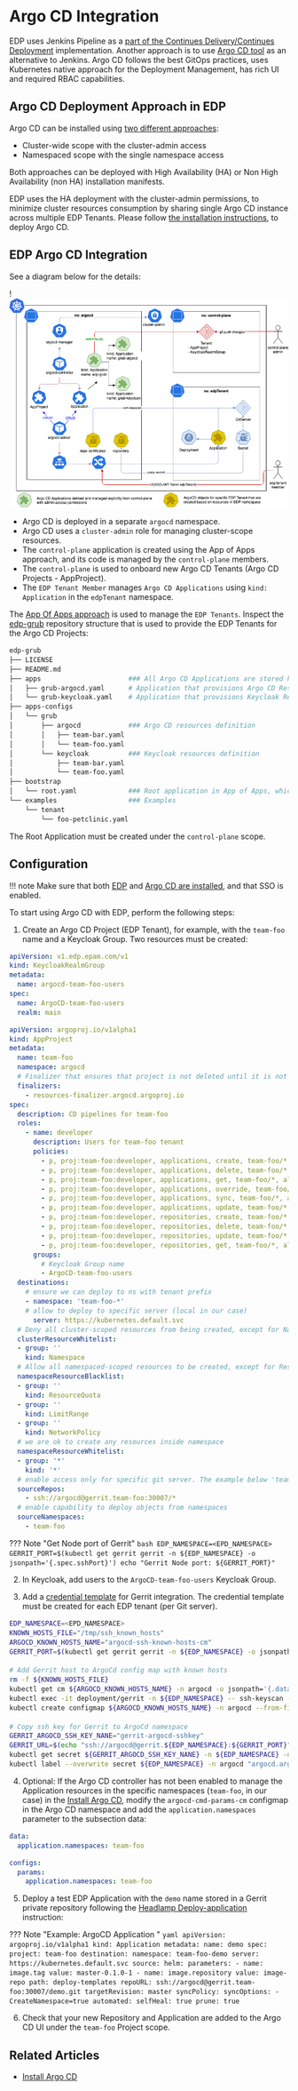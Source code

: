 # Argo CD Integration

EDP uses Jenkins Pipeline as a [part of the Continues Delivery/Continues Deployment](../user-guide/cd-pipeline-details.md) implementation. Another approach is to use [Argo CD tool](https://argo-cd.readthedocs.io/en/stable/) as an alternative to Jenkins. Argo CD follows the best GitOps practices, uses Kubernetes native approach for the Deployment Management, has rich UI and required RBAC capabilities.

## Argo CD Deployment Approach in EDP

Argo CD can be installed using [two different approaches](https://argo-cd.readthedocs.io/en/stable/operator-manual/installation):

* Cluster-wide scope with the cluster-admin access
* Namespaced scope with the single namespace access

Both approaches can be deployed with High Availability (HA) or Non High Availability (non HA) installation manifests.

EDP uses the HA deployment with the cluster-admin permissions, to minimize cluster resources consumption by sharing single Argo CD instance across multiple EDP Tenants. Please follow [the installation instructions](./install-argocd.md), to deploy Argo CD.

## EDP Argo CD Integration

See a diagram below for the details:

!![edp-argocd](../assets/operator-guide/edp-argocd.png "Argo CD Diagram")

* Argo CD is deployed in a separate `argocd` namespace.
* Argo CD uses a `cluster-admin` role for managing cluster-scope resources.
* The `control-plane` application is created using the App of Apps approach, and its code is managed by the `control-plane` members.
* The `control-plane` is used to onboard new Argo CD Tenants (Argo CD Projects - AppProject).
* The `EDP Tenant Member` manages `Argo CD Applications` using `kind: Application` in the `edpTenant` namespace.

The [App Of Apps approach](https://argo-cd.readthedocs.io/en/stable/operator-manual/cluster-bootstrapping/) is used to manage the `EDP Tenants`. Inspect the [edp-grub](https://github.com/SergK/edp-grub) repository structure that is used to provide the EDP Tenants for the Argo CD Projects:

```bash
edp-grub
├── LICENSE
├── README.md
├── apps                      ### All Argo CD Applications are stored here
│   ├── grub-argocd.yaml      # Application that provisions Argo CD Resources - Argo Projects (EDP Tenants)
│   └── grub-keycloak.yaml    # Application that provisions Keycloak Resources - Argo CD Groups (EDP Tenants)
├── apps-configs
│   └── grub
│       ├── argocd            ### Argo CD resources definition
│       │   ├── team-bar.yaml
│       │   └── team-foo.yaml
│       └── keycloak          ### Keycloak resources definition
│           ├── team-bar.yaml
│           └── team-foo.yaml
├── bootstrap
│   └── root.yaml             ### Root application in App of Apps, which provision Applications from /apps
└── examples                  ### Examples
    └── tenant
        └── foo-petclinic.yaml
```

The Root Application must be created under the `control-plane` scope.

## Configuration

!!! note
      Make sure that both [EDP](./install-edp.md) and [Argo CD are installed](./install-argocd.md), and that SSO is enabled.

To start using Argo CD with EDP, perform the following steps:

1. Create an Argo CD Project (EDP Tenant), for example, with the `team-foo` name and a Keycloak Group. Two resources must be created:

  ```yaml title="KeycloakRealmGroup"
  apiVersion: v1.edp.epam.com/v1
  kind: KeycloakRealmGroup
  metadata:
    name: argocd-team-foo-users
  spec:
    name: ArgoCD-team-foo-users
    realm: main
  ```

  ```yaml title="AppProject"
  apiVersion: argoproj.io/v1alpha1
  kind: AppProject
  metadata:
    name: team-foo
    namespace: argocd
    # Finalizer that ensures that project is not deleted until it is not referenced by any application
    finalizers:
      - resources-finalizer.argocd.argoproj.io
  spec:
    description: CD pipelines for team-foo
    roles:
      - name: developer
        description: Users for team-foo tenant
        policies:
          - p, proj:team-foo:developer, applications, create, team-foo/*, allow
          - p, proj:team-foo:developer, applications, delete, team-foo/*, allow
          - p, proj:team-foo:developer, applications, get, team-foo/*, allow
          - p, proj:team-foo:developer, applications, override, team-foo/*, allow
          - p, proj:team-foo:developer, applications, sync, team-foo/*, allow
          - p, proj:team-foo:developer, applications, update, team-foo/*, allow
          - p, proj:team-foo:developer, repositories, create, team-foo/*, allow
          - p, proj:team-foo:developer, repositories, delete, team-foo/*, allow
          - p, proj:team-foo:developer, repositories, update, team-foo/*, allow
          - p, proj:team-foo:developer, repositories, get, team-foo/*, allow
        groups:
          # Keycloak Group name
          - ArgoCD-team-foo-users
    destinations:
      # ensure we can deploy to ns with tenant prefix
      - namespace: 'team-foo-*'
      # allow to deploy to specific server (local in our case)
        server: https://kubernetes.default.svc
    # Deny all cluster-scoped resources from being created, except for Namespace
    clusterResourceWhitelist:
    - group: ''
      kind: Namespace
    # Allow all namespaced-scoped resources to be created, except for ResourceQuota, LimitRange, NetworkPolicy
    namespaceResourceBlacklist:
    - group: ''
      kind: ResourceQuota
    - group: ''
      kind: LimitRange
    - group: ''
      kind: NetworkPolicy
    # we are ok to create any resources inside namespace
    namespaceResourceWhitelist:
    - group: '*'
      kind: '*'
    # enable access only for specific git server. The example below 'team-foo' - it is namespace where EDP deployed 
    sourceRepos:
      - ssh://argocd@gerrit.team-foo:30007/*
    # enable capability to deploy objects from namespaces
    sourceNamespaces:
      - team-foo
  ```
  ??? Note "Get Node port of Gerrit"
      ```bash
      EDP_NAMESPACE=<EPD_NAMESPACE>
      GERRIT_PORT=$(kubectl get gerrit gerrit -n ${EDP_NAMESPACE} -o jsonpath='{.spec.sshPort}')
      echo "Gerrit Node port: ${GERRIT_PORT}"
      ```

2. In Keycloak, add users to the `ArgoCD-team-foo-users` Keycloak Group.

3. Add a [credential template](https://argo-cd.readthedocs.io/en/stable/user-guide/private-repositories/#private-repositories)
for Gerrit integration. The credential template must be created for each EDP tenant (per Git server).

  ```bash
  EDP_NAMESPACE=<EPD_NAMESPACE>
  KNOWN_HOSTS_FILE="/tmp/ssh_known_hosts"
  ARGOCD_KNOWN_HOSTS_NAME="argocd-ssh-known-hosts-cm"
  GERRIT_PORT=$(kubectl get gerrit gerrit -n ${EDP_NAMESPACE} -o jsonpath='{.spec.sshPort}')

  # Add Gerrit host to ArgoCd config map with known hosts
  rm -f ${KNOWN_HOSTS_FILE}
  kubectl get cm ${ARGOCD_KNOWN_HOSTS_NAME} -n argocd -o jsonpath='{.data.ssh_known_hosts}' > ${KNOWN_HOSTS_FILE}
  kubectl exec -it deployment/gerrit -n ${EDP_NAMESPACE} -- ssh-keyscan -p ${GERRIT_PORT} gerrit.${EDP_NAMESPACE} >> ${KNOWN_HOSTS_FILE}
  kubectl create configmap ${ARGOCD_KNOWN_HOSTS_NAME} -n argocd --from-file ${KNOWN_HOSTS_FILE} -o yaml --dry-run=client | kubectl apply -f -

  # Copy ssh key for Gerrit to ArgoCd namespace
  GERRIT_ARGOCD_SSH_KEY_NANE="gerrit-argocd-sshkey"
  GERRIT_URL=$(echo "ssh://argocd@gerrit.${EDP_NAMESPACE}:${GERRIT_PORT}" | base64)
  kubectl get secret ${GERRIT_ARGOCD_SSH_KEY_NANE} -n ${EDP_NAMESPACE} -o json | jq 'del(.data.username,.metadata.annotations,.metadata.creationTimestamp,.metadata.labels,.metadata.resourceVersion,.metadata.uid,.metadata.ownerReferences)' | jq '.metadata.namespace = "argocd"' | jq --arg name "${EDP_NAMESPACE}" '.metadata.name = $name' | jq --arg url "${GERRIT_URL}" '.data.url = $url' | jq '.data.sshPrivateKey = .data.id_rsa' | jq 'del(.data.id_rsa,.data."id_rsa.pub")' | kubectl apply -f -
  kubectl label --overwrite secret ${EDP_NAMESPACE} -n argocd "argocd.argoproj.io/secret-type=repo-creds"
  ```

4. Optional: If the Argo CD controller has not been enabled to manage the Application resources in the specific namespaces 
(`team-foo`, in our case) in the [Install Argo CD](install-argocd/#install-with-helm), modify the `argocd-cmd-params-cm` configmap in the Argo CD namespace and add the `application.namespaces` parameter to the subsection data:

  ```yaml title="argocd-cmd-params-cm"
  data:
    application.namespaces: team-foo
  ```
  
  ```yaml title="values.yaml file"
  configs:
    params:
      application.namespaces: team-foo
  ```

5. Deploy a test EDP Application with the `demo` name stored in a Gerrit private repository following the [Headlamp Deploy-application](../../headlamp-user-guide/add-cd-pipeline/#deploy-application) instruction:

  ??? Note "Example: ArgoCD Application "
      ```yaml
      apiVersion: argoproj.io/v1alpha1
      kind: Application
      metadata:
        name: demo
      spec:
        project: team-foo
        destination:
          namespace: team-foo-demo
          server: https://kubernetes.default.svc
        source:
          helm:
            parameters:
              - name: image.tag
                value: master-0.1.0-1
              - name: image.repository
                value: image-repo
          path: deploy-templates
          repoURL: ssh://argocd@gerrit.team-foo:30007/demo.git
          targetRevision: master
        syncPolicy:
          syncOptions:
            - CreateNamespace=true
          automated:
            selfHeal: true
            prune: true
      ```

6. Check that your new Repository and Application are added to the Argo CD UI under the `team-foo` Project scope.

## Related Articles

* [Install Argo CD](install-argocd.md)